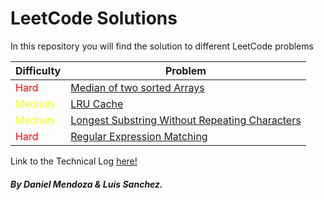 # LeetCode Solutions

In this repository you will find the solution to different LeetCode problems

| Difficulty | Problem |
| - | - |
| <span style="color:red">Hard</span> | [Median of two sorted Arrays](https://leetcode.com/problems/median-of-two-sorted-arrays/) |
| <span style="color:yellow">Medium</span> | [LRU Cache](https://leetcode.com/problems/lru-cache/) |
| <span style="color:yellow">Medium</span> | [Longest Substring Without Repeating Characters](https://leetcode.com/problems/longest-substring-without-repeating-characters/description/) |
| <span style="color:red">Hard</span> | [Regular Expression Matching](https://leetcode.com/problems/regular-expression-matching/description/) |

Link to the Technical Log [here!](https://encoradigital.sharepoint.com/:w:/s/Spark2026A-mx/EepRyUtKy2dBqjce9khJAaEB49OXVkynfLilwQi3d1MqJg?e=6jDW00)

##### By Daniel Mendoza & Luis Sanchez.